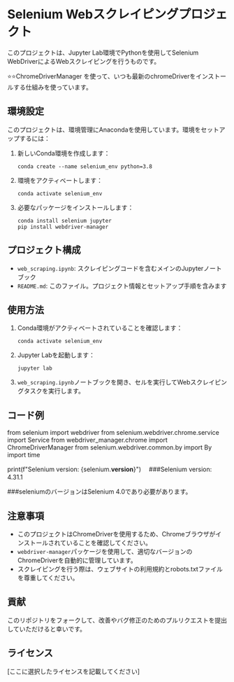 # Selenium Webスクレイピングプロジェクト

このプロジェクトは、Jupyter Lab環境でPythonを使用してSelenium WebDriverによるWebスクレイピングを行うものです。

⭐️⭐️ChromeDriverManager を使って、いつも最新のchromeDriverをインストールする仕組みを使っています。



## 環境設定

このプロジェクトは、環境管理にAnacondaを使用しています。環境をセットアップするには：

1. 新しいConda環境を作成します：
   ```
   conda create --name selenium_env python=3.8
   ```

2. 環境をアクティベートします：
   ```
   conda activate selenium_env
   ```

3. 必要なパッケージをインストールします：
   ```
   conda install selenium jupyter
   pip install webdriver-manager
   ```

## プロジェクト構成

- `web_scraping.ipynb`: スクレイピングコードを含むメインのJupyterノートブック
- `README.md`: このファイル。プロジェクト情報とセットアップ手順を含みます

## 使用方法

1. Conda環境がアクティベートされていることを確認します：
   ```
   conda activate selenium_env
   ```

2. Jupyter Labを起動します：
   ```
   jupyter lab
   ```

3. `web_scraping.ipynb`ノートブックを開き、セルを実行してWebスクレイピングタスクを実行します。


## コード例
from selenium import webdriver
from selenium.webdriver.chrome.service import Service
from webdriver_manager.chrome import ChromeDriverManager
from selenium.webdriver.common.by import By
import time

print(f"Selenium version: {selenium.__version__}")
　###Selenium version: 4.31.1

 ###seleniumのバージョンはSelenium 4.0であり必要があります。  




## 注意事項

- このプロジェクトはChromeDriverを使用するため、Chromeブラウザがインストールされていることを確認してください。
- `webdriver-manager`パッケージを使用して、適切なバージョンのChromeDriverを自動的に管理しています。
- スクレイピングを行う際は、ウェブサイトの利用規約とrobots.txtファイルを尊重してください。

## 貢献

このリポジトリをフォークして、改善やバグ修正のためのプルリクエストを提出していただけると幸いです。

## ライセンス

[ここに選択したライセンスを記載してください]